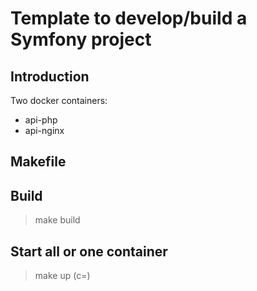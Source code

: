 # Template to develop/build a Symfony project

## Introduction

Two docker containers:
  - api-php
  - api-nginx

## Makefile

## Build

> make build

## Start all or one container 

> make up (c=<container>)
